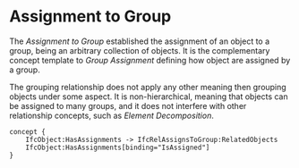 Assignment to Group
===================

The _Assignment to Group_ established the assignment of an object to a group, being an arbitrary collection of objects. It is the complementary concept template to _Group Assignment_ defining how object are assigned by a group.

The grouping relationship does not apply any other meaning then grouping objects under some aspect. It is non-hierarchical, meaning that objects can be assigned to many groups, and it does not interfere with other relationship concepts, such as _Element Decomposition_.

```
concept {
    IfcObject:HasAssignments -> IfcRelAssignsToGroup:RelatedObjects
    IfcObject:HasAssignments[binding="IsAssigned"]
}
```
